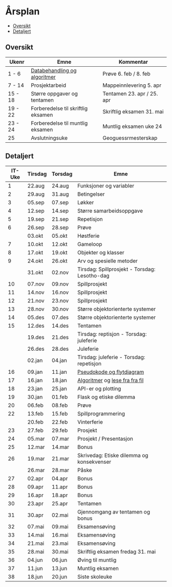 # Årsplan

- [Oversikt](#oversikt)
- [Detaljert](#detaljert)

## Oversikt

| Ukenr   | Emne                                                            | Kommentar                  |
| ------- | --------------------------------------------------------------- | -------------------------- |
| 1 - 6   | [Databehandling og algoritmer](./databehandling-og-algoritmer/) | Prøve 6. feb / 8. feb      |
| 7 - 14  | Prosjektarbeid                                                  | Mappeinnlevering 5. apr    |
| 15 - 18 | Større oppgaver og tentamen                                     | Tentamen 23. apr / 25. apr |
| 19 - 22 | Forberedelse til skriftlig eksamen                              | Skriftlig eksamen 31. mai  |
| 23 - 24 | Forberedelse til muntlig eksamen                                | Muntlig eksamen uke 24     |
| 25      | Avslutningsuke                                                  | Geoguessrmesterskap        |

## Detaljert

| IT-Uke | Tirsdag | Torsdag | Emne                                                                   |
| ------ | ------- | ------- | ---------------------------------------------------------------------- |
| 1      | 22.aug  | 24.aug  | Funksjoner og variabler                                                |
| 2      | 29.aug  | 31.aug  | Betingelser                                                            |
| 3      | 05.sep  | 07.sep  | Løkker                                                                 |
| 4      | 12.sep  | 14.sep  | Større samarbeidsoppgave                                               |
| 5      | 19.sep  | 21.sep  | Repetisjon                                                             |
| 6      | 26.sep  | 28.sep  | Prøve                                                                  |
|        | 03.okt  | 05.okt  | Høstferie                                                              |
| 7      | 10.okt  | 12.okt  | Gameloop                                                               |
| 8      | 17.okt  | 19.okt  | Objekter og klasser                                                    |
| 9      | 24.okt  | 26.okt  | Arv og spesielle metoder                                               |
|        | 31.okt  | 02.nov  | Tirsdag: Spillprosjekt - Torsdag: Lesotho-dag                          |
| 10     | 07.nov  | 09.nov  | Spillprosjekt                                                          |
| 11     | 14.nov  | 16.nov  | Spillprosjekt                                                          |
| 12     | 21.nov  | 23.nov  | Spillprosjekt                                                          |
| 13     | 28.nov  | 30.nov  | Større objektorienterte systemer                                       |
| 14     | 05.des  | 07.des  | Større objektorienterte systemer                                       |
| 15     | 12.des  | 14.des  | Tentamen                                                               |
|        | 19.des  | 21.des  | Tirsdag: reptisjon - Torsdag: juleferie                                |
|        | 26.des  | 28.des  | Juleferie                                                              |
|        | 02.jan  | 04.jan  | Tirsdag: juleferie - Torsdag: repetisjon                               |
| 16     | 09.jan  | 11.jan  | [Pseudokode og flytdiagram](./pseudokode-og-flytdiagram.md)            |
| 17     | 16.jan  | 18.jan  | [Algoritmer](./algoritmer.md) og [lese fra fra fil](./lese-fra-fil.md) |
| 18     | 23.jan  | 25.jan  | API-er og plotting                                                     |
| 19     | 30.jan  | 01.feb  | Flask og etiske dilemma                                                |
| 20     | 06.feb  | 08.feb  | Prøve                                                                  |
| 22     | 13.feb  | 15.feb  | Spillprogrammering                                                     |
|        | 20.feb  | 22.feb  | Vinterferie                                                            |
| 23     | 27.feb  | 29.feb  | Prosjekt                                                               |
| 24     | 05.mar  | 07.mar  | Prosjekt / Presentasjon                                                |
| 25     | 12.mar  | 14.mar  | Bonus                                                                  |
| 26     | 19.mar  | 21.mar  | Skrivedag: Etiske dilemma og konsekvenser                              |
|        | 26.mar  | 28.mar  | Påske                                                                  |
| 27     | 02.apr  | 04.apr  | Bonus                                                                  |
| 28     | 09.apr  | 11.apr  | Bonus                                                                  |
| 29     | 16.apr  | 18.apr  | Bonus                                                                  |
| 30     | 23.apr  | 25.apr  | Tentamen                                                               |
| 31     | 30.apr  | 02.mai  | Gjennomgang av tentamen og bonus                                       |
| 32     | 07.mai  | 09.mai  | Eksamensøving                                                          |
| 33     | 14.mai  | 16.mai  | Eksamensøving                                                          |
| 34     | 21.mai  | 23.mai  | Eksamensøving                                                          |
| 35     | 28.mai  | 30.mai  | Skriftlig eksamen fredag 31. mai                                       |
| 36     | 04.jun  | 06.jun  | Øving til muntlig                                                      |
| 37     | 11.jun  | 13.jun  | Muntlig eksamen                                                        |
| 38     | 18.jun  | 20.jun  | Siste skoleuke                                                         |
